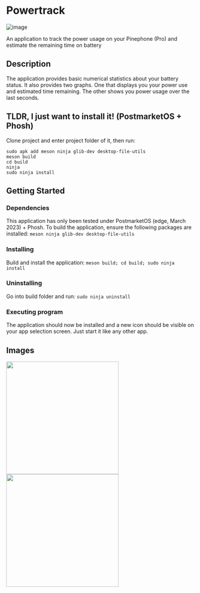 



# Powertrack

![image](https://user-images.githubusercontent.com/50917034/227714633-4c37c37d-08c9-4cb0-a246-56ffdd1349b2.png)

An application to track the power usage on your Pinephone (Pro) and estimate the remaining time on battery

## Description

The application provides basic numerical statistics about your battery status. It also provides two graphs. One that displays you your power use and estimated time remaining. The other shows you power usage over the last seconds.

## TLDR, I just want to install it! (PostmarketOS + Phosh)
Clone project and enter project folder of it, then run:
```
sudo apk add meson ninja glib-dev desktop-file-utils
meson build
cd build
ninja
sudo ninja install
```

## Getting Started

### Dependencies

This application has only been tested under PostmarketOS (edge, March 2023) + Phosh. To build the application, ensure the following packages are installed:
```meson ninja glib-dev desktop-file-utils```

### Installing

Build and install the application: `meson build; cd build; sudo ninja install`

### Uninstalling

Go into build folder and run: `sudo ninja uninstall`

### Executing program
The application should now be installed and a new icon should be visible on your app selection screen. Just start it like any other app.

## Images

<img src="https://user-images.githubusercontent.com/50917034/227715878-3907352f-b11c-4d8b-ba4b-82ad2c2982f7.png" width="300"> <img src="https://user-images.githubusercontent.com/50917034/227715879-79a54cec-e533-4a75-a65e-ed642fb3e2d6.png" width="300">


